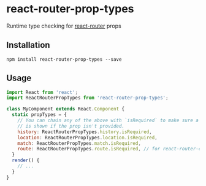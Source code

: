 # react-router-prop-types

Runtime type checking for [react-router](https://github.com/ReactTraining/react-router) props

## Installation

```shell
npm install react-router-prop-types --save
```

## Usage

```jsx
import React from 'react';
import ReactRouterPropTypes from 'react-router-prop-types';

class MyComponent extends React.Component {
  static propTypes = {
    // You can chain any of the above with `isRequired` to make sure a warning
    // is shown if the prop isn't provided.
    history: ReactRouterPropTypes.history.isRequired,
    location: ReactRouterPropTypes.location.isRequired,
    match: ReactRouterPropTypes.match.isRequired,
    route: ReactRouterPropTypes.route.isRequired, // for react-router-config
  }
  render() {
    // ...
  }
}
```
